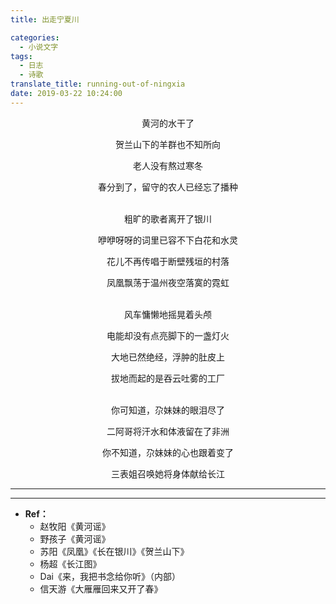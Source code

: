 ```yaml
---
title: 出走宁夏川

categories:
  - 小说文字
tags:
  - 日志
  - 诗歌
translate_title: running-out-of-ningxia
date: 2019-03-22 10:24:00
---
```


黄河的水干了

贺兰山下的羊群也不知所向

老人没有熬过寒冬

春分到了，留守的农人已经忘了播种

\
粗旷的歌者离开了银川

咿咿呀呀的词里已容不下白花和水灵

花儿不再传唱于断壁残垣的村落

凤凰飘荡于温州夜空落寞的霓虹

\
风车慵懒地摇晃着头颅

电能却没有点亮脚下的一盏灯火

大地已然绝经，浮肿的肚皮上

拔地而起的是吞云吐雾的工厂 

\
你可知道，尕妹妹的眼泪尽了

二阿哥将汗水和体液留在了非洲

你不知道，尕妹妹的心也跟着变了

三表姐召唤她将身体献给长江

---
<style>
  p{text-align: center;}
</style>

---
- **Ref：**
  - 赵牧阳《黄河谣》
  - 野孩子《黄河谣》
  - 苏阳《凤凰》《长在银川》《贺兰山下》
  - 杨超《长江图》
  - Dai《来，我把书念给你听》（内部）
  - 信天游《大雁雁回来又开了春》  